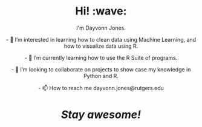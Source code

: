 <h1 align='center'> Hi! :wave:</h1>
 <p align='center'>
 I'm Dayvonn Jones.
<p align='center'> - 👀 I’m interested in learning how to clean data using Machine Learning, and how to visualize data using R.
<p align='center'> - 🤖 I’m currently learning how to use the R Suite of programs.
<p align='center'> - 🤑 I’m looking to collaborate on projects to show case my knowledge in Python and R.
<p align='center'> - 📫 How to reach me dayvonn.jones@rutgers.edu
</p>
<h1 align='center'><i>Stay awesome!</i></h1>
<!---
DayvonnJ/DayvonnJ is a ✨ special ✨ repository because its `README.md` (this file) appears on your GitHub profile.
You can click the Preview link to take a look at your changes.
--->
